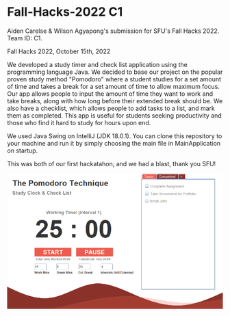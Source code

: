 # Fall-Hacks-2022 C1
Aiden Carelse &amp; Wilson Agyapong's submission for SFU's Fall Hacks 2022. Team ID: C1.

Fall Hacks 2022, October 15th, 2022

We developed a study timer and check list application using the programming language Java. We decided to base our project on the popular
proven study method "Pomodoro" where a student studies for a set amount of time and takes a break for a set amount of time to allow
maximum focus. Our app allows people to input the amount of time they want to work and take breaks, along with how long before their extended break should be. We also have a checklist, which allows people to add tasks to a list, and mark them as completed.
This app is useful for students seeking productivity and those who find it hard to study for hours upon end.

We used Java Swing on IntelliJ (JDK 18.0.1). You can clone this repository to your machine and run it by simply choosing the main file in MainApplication on startup.

This was both of our first hackatahon, and we had a blast, thank you SFU!

![Timer App](timer_app.png "Main Page")
